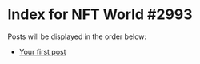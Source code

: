 # Index for NFT World #2993
Posts will be displayed in the order below:

- [Your first post](./001-first.md)

